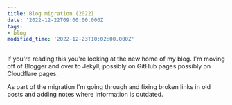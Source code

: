 ```yaml
---
title: Blog migration (2022)
date: '2022-12-22T09:00:00.000Z'
tags:
- blog
modified_time: '2022-12-23T10:02:00.000Z'
---
```


If you're reading this you're looking at the new home of my blog. I'm moving off of Blogger and over to Jekyll, possibly on GitHub pages possibly on Cloudflare pages.

As part of the migration I'm going through and fixing broken links in old posts and adding notes where information is outdated.

